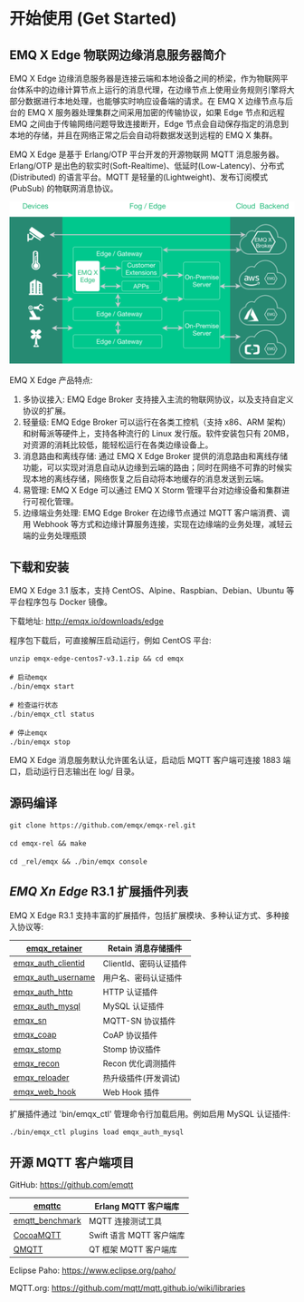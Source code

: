 # 开始使用 (Get Started)

## EMQ X Edge 物联网边缘消息服务器简介

EMQ X Edge 边缘消息服务器是连接云端和本地设备之间的桥梁，作为物联网平台体系中的边缘计算节点上运行的消息代理，在边缘节点上使用业务规则引擎将大部分数据进行本地处理，也能够实时响应设备端的请求。在 EMQ X 边缘节点与后台的 EMQ X 服务器处理集群之间采用加密的传输协议，如果 Edge 节点和远程 EMQ 之间由于传输网络问题导致连接断开，Edge 节点会自动保存指定的消息到本地的存储，并且在网络正常之后会自动将数据发送到远程的 EMQ X 集群。

EMQ X Edge 是基于 Erlang/OTP 平台开发的开源物联网 MQTT 消息服务器。Erlang/OTP 是出色的软实时(Soft-Realtime)、低延时(Low-Latency)、分布式(Distributed) 的语言平台。MQTT 是轻量的(Lightweight)、发布订阅模式(PubSub) 的物联网消息协议。

![image](./_static/edge-overview.png)

EMQ X Edge 产品特点:

1. 多协议接入: EMQ Edge Broker 支持接入主流的物联网协议，以及支持自定义协议的扩展。
2. 轻量级: EMQ Edge Broker 可以运行在各类工控机（支持 x86、ARM 架构）和树莓派等硬件上，支持各种流行的 Linux 发行版。软件安装包只有 20MB，对资源的消耗比较低，能轻松运行在各类边缘设备上。
3. 消息路由和离线存储: 通过 EMQ X Edge Broker 提供的消息路由和离线存储功能，可以实现对消息自动从边缘到云端的路由；同时在网络不可靠的时候实现本地的离线存储，网络恢复之后自动将本地缓存的消息发送到云端。
4. 易管理: EMQ X Edge 可以通过 EMQ X Storm 管理平台对边缘设备和集群进行可视化管理。
5. 边缘端业务处理: EMQ Edge Broker 在边缘节点通过 MQTT 客户端消费、调用 Webhook 等方式和边缘计算服务连接，实现在边缘端的业务处理，减轻云端的业务处理瓶颈

## 下载和安装

EMQ X Edge 3.1 版本，支持 CentOS、Alpine、Raspbian、Debian、Ubuntu 等平台程序包与 Docker 镜像。

下载地址: [ http://emqx.io/downloads/edge ](http://emqx.io/downloads/edge)

程序包下载后，可直接解压启动运行，例如 CentOS 平台:

    unzip emqx-edge-centos7-v3.1.zip && cd emqx

    # 启动emqx
    ./bin/emqx start

    # 检查运行状态
    ./bin/emqx_ctl status

    # 停止emqx
    ./bin/emqx stop

EMQ X Edge 消息服务默认允许匿名认证，启动后 MQTT 客户端可连接 1883 端口，启动运行日志输出在 log/ 目录。

## 源码编译

    git clone https://github.com/emqx/emqx-rel.git

    cd emqx-rel && make

    cd _rel/emqx && ./bin/emqx console

## _EMQ Xn Edge_ R3.1 扩展插件列表

EMQ X Edge R3.1 支持丰富的扩展插件，包括扩展模块、多种认证方式、多种接入协议等:

| [ emqx_retainer ](https://github.com/emqx/emqx_retainer)           | Retain 消息存储插件    |
| ------------------------------------------------------------------ | ---------------------- |
| [ emqx_auth_clientid ](https://github.com/emqx/emqx_auth_clientid) | ClientId、密码认证插件 |
| [ emqx_auth_username ](https://github.com/emqx/emqx_auth_username) | 用户名、密码认证插件   |
| [ emqx_auth_http ](https://github.com/emqx/emqx_auth_http)         | HTTP 认证插件          |
| [ emqx_auth_mysql ](https://github.com/emqx/emqx_auth_mysql)       | MySQL 认证插件         |
| [ emqx_sn ](https://github.com/emqx/emqx_sn)                       | MQTT-SN 协议插件       |
| [ emqx_coap ](https://github.com/emqx/emqx_coap)                   | CoAP 协议插件          |
| [ emqx_stomp ](https://github.com/emqx/emqx_stomp)                 | Stomp 协议插件         |
| [ emqx_recon ](https://github.com/emqx/emqx_recon)                 | Recon 优化调测插件     |
| [ emqx_reloader ](https://github.com/emqx/emqx_reloader)           | 热升级插件(开发调试)   |
| [ emqx_web_hook ]()                                                | Web Hook 插件          |

扩展插件通过 'bin/emqx_ctl' 管理命令行加载启用。例如启用 MySQL 认证插件:

    ./bin/emqx_ctl plugins load emqx_auth_mysql

## 开源 MQTT 客户端项目

GitHub: [ https://github.com/emqtt ](https://github.com/emqtt)

| [ emqttc ](https://github.com/emqtt/emqttc)                   | Erlang MQTT 客户端库     |
| ------------------------------------------------------------- | ------------------------ |
| [ emqtt_benchmark ](https://github.com/emqtt/emqtt_benchmark) | MQTT 连接测试工具        |
| [ CocoaMQTT ](https://github.com/emqtt/CocoaMQTT)             | Swift 语言 MQTT 客户端库 |
| [ QMQTT ](https://github.com/emqtt/qmqtt)                     | QT 框架 MQTT 客户端库    |

Eclipse Paho: [ https://www.eclipse.org/paho/ ](https://www.eclipse.org/paho/)

MQTT.org: [ https://github.com/mqtt/mqtt.github.io/wiki/libraries ](https://github.com/mqtt/mqtt.github.io/wiki/libraries)
